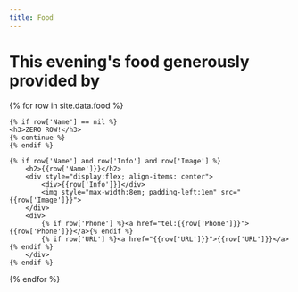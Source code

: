 ```yaml
---
title: Food
---
```

# This evening's food generously provided by

<div>
  {% for row in site.data.food %}
  
    {% if row['Name'] == nil %}
    <h3>ZERO ROW!</h3>
    {% continue %}
    {% endif %}
   
	{% if row['Name'] and row['Info'] and row['Image'] %}
	    <h2>{{row['Name']}}</h2>
		<div style="display:flex; align-items: center">
			<div>{{row['Info']}}</div>
			<img style="max-width:8em; padding-left:1em" src="{{row['Image']}}">
		</div>
		<div>
			{% if row['Phone'] %}<a href="tel:{{row['Phone']}}">{{row['Phone']}}</a>{% endif %}
			{% if row['URL'] %}<a href="{{row['URL']}}">{{row['URL']}}</a>{% endif %}
		</div>
	{% endif %}
  {% endfor %}
</div>

